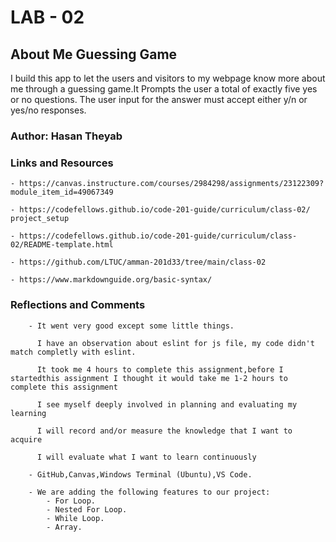 # LAB - 02

## About Me Guessing Game

I build this app to let the users and visitors to my webpage know more about me through a guessing game.It Prompts the user a total of exactly five yes or no questions. The user input for the answer must accept either y/n or yes/no responses. 

### Author: Hasan Theyab

### Links and Resources

    - https://canvas.instructure.com/courses/2984298/assignments/23122309?module_item_id=49067349

    - https://codefellows.github.io/code-201-guide/curriculum/class-02/  project_setup

    - https://codefellows.github.io/code-201-guide/curriculum/class-02/README-template.html

    - https://github.com/LTUC/amman-201d33/tree/main/class-02

    - https://www.markdownguide.org/basic-syntax/

### Reflections and Comments

        - It went very good except some little things.
          
          I have an observation about eslint for js file, my code didn't match completly with eslint.
          
          It took me 4 hours to complete this assignment,before I startedthis assignment I thought it would take me 1-2 hours to complete this assignment

          I see myself deeply involved in planning and evaluating my learning

          I will record and/or measure the knowledge that I want to acquire

          I will evaluate what I want to learn continuously

        - GitHub,Canvas,Windows Terminal (Ubuntu),VS Code.

        - We are adding the following features to our project:
            - For Loop.
            - Nested For Loop.
            - While Loop.
            - Array.
             
